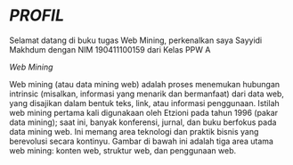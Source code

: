 # *PROFIL*

Selamat datang di buku tugas Web Mining, perkenalkan saya Sayyidi Makhdum dengan NIM 190411100159 dari Kelas PPW A

*Web Mining*

Web mining (atau data mining web) adalah proses menemukan hubungan intrinsic (misalkan, informasi yang menarik dan bermanfaat) dari data web, yang disajikan dalam bentuk teks, link, atau informasi penggunaan. Istilah web mining pertama kali digunakaan oleh Etzioni pada tahun 1996 (pakar data mining); saat ini, banyak konferensi, jurnal, dan buku berfokus pada data mining web. Ini memang area teknologi dan praktik bisnis yang berevolusi secara kontinyu. Gambar di bawah ini adalah tiga area utama web mining: konten web, struktur web, dan penggunaan web.

<!--{tableofcontents}-->